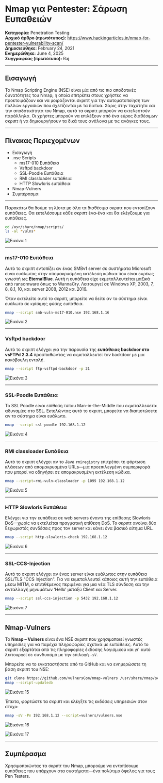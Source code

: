 # Nmap για Pentester: Σάρωση Ευπαθειών

**Κατηγορία:** Penetration Testing  
**Αρχικό άρθρο (πρωτότυπος):** https://www.hackingarticles.in/nmap-for-pentester-vulnerability-scan/  
**Δημοσιεύθηκε:** February 24, 2021  
**Ενημερώθηκε:** June 4, 2025  
**Συγγραφέας (πρωτότυπο):** Raj

---

## Εισαγωγή

Το Nmap Scripting Engine (NSE) είναι μία από τις πιο αποδοτικές δυνατότητες του Nmap, η οποία επιτρέπει στους χρήστες να προετοιμάζουν και να μοιράζονται σκριπτ για την αυτοματοποίηση των πολλών εργασιών που σχετίζονται με τα δίκτυα. Χάρις στην ταχύτητα και την αποδοτικότητα του Nmap, αυτά τα σκριπτ μπορούν να εκτελεστούν παράλληλα. Οι χρήστες μπορούν να επιλέξουν από ένα εύρος διαθέσιμων σκριπτ ή να δημιουργήσουν τα δικά τους ανάλογα με τις ανάγκες τους.

---

## Πίνακας Περιεχομένων

- Εισαγωγή  
- .nse Scripts  
  - ms17-010 Ευπάθεια  
  - Vsftpd backdoor  
  - SSL-Poodle Ευπάθεια  
  - RMI classloader ευπάθεια  
  - HTTP Slowloris ευπάθεια  
- Nmap-Vulners  
- Συμπέρασμα

---

Παρακάτω θα δούμε τη λίστα με όλα τα διαθέσιμα σκριπτ που εντοπίζουν ευπάθειες. Θα εκτελέσουμε κάθε σκριπτ ένα-ένα και θα ελέγξουμε για ευπάθειες.

```bash
cd /usr/share/nmap/scripts/
ls -al *vulns*
```

![Εικόνα 1](https://1.bp.blogspot.com/-GZ_HhdEfamg/YDYfcjwZSDI/AAAAAAAAuGA/crjOtlIcCNYtpi4Y8Hj0Iqp25YSEfJP1gCLcBGAsYHQ/s16000/1.png)

---

### ms17-010 Ευπάθεια

Αυτό το σκριπτ εντοπίζει αν ένας SMBv1 server σε συστήματα Microsoft είναι ευάλωτος στην απομακρυσμένη εκτέλεση κώδικα που είναι ευρέως γνωστή ως **EternalBlue**. Αυτή η ευπάθεια είχε εκμεταλλευτείται μαζικά από ransomware όπως το WannaCry. Λειτουργεί σε Windows XP, 2003, 7, 8, 8.1, 10, και server 2008, 2012 και 2016.

Όταν εκτελείτε αυτό το σκριπτ, μπορείτε να δείτε αν το σύστημα είναι ευάλωτο σε κρίσιμης φύσης ευπάθεια.

```bash
nmap --script smb-vuln-ms17-010.nse 192.168.1.16
```

![Εικόνα 2](https://1.bp.blogspot.com/-PizCjr7eIIg/YDYfjBihibI/AAAAAAAAuGE/5K0571nz294FDBztMrKvBmv4bSx2duiigCLcBGAsYHQ/s16000/2.png)

---

### Vsftpd backdoor

Αυτό το σκριπτ ελέγχει για την παρουσία της **ευπάθειας backdoor στο vsFTPd 2.3.4** προσπαθώντας να εκμεταλλευτεί τον backdoor με μια κακόβουλη εντολή.

```bash
nmap --script ftp-vsftpd-backdoor -p 21
```

![Εικόνα 3](https://1.bp.blogspot.com/-OsSbryCnl5A/YDYfoeaNenI/AAAAAAAAuGI/4_fDQgEoepwbj22NhMKUywdqDC1Vx7VvACLcBGAsYHQ/s16000/3.png)

---

### SSL-Poodle Ευπάθεια

Το SSL Poodle είναι επίθεση τύπου Man-in-the-Middle που εκμεταλλεύεται αδυναμίες στο SSL. Εκτελώντας αυτό το σκριπτ, μπορείτε να διαπιστώσετε αν το σύστημα είναι ευάλωτο.

```bash
nmap --script ssl-poodle 192.168.1.12
```

![Εικόνα 4](https://1.bp.blogspot.com/-4vefb9IwWrE/YDYfs5Vt8wI/AAAAAAAAuGQ/JUrqOpGzw-EiUYmb9si6OsSUq4cMpuO2ACLcBGAsYHQ/s16000/4.png)

---

### RMI classloader Ευπάθεια

Αυτό το σκριπτ ελέγχει αν το Java `rmiregistry` επιτρέπει τη φόρτωση κλάσεων από απομακρυσμένα URLs—μια προεπιλεγμένη συμπεριφορά που μπορεί να οδηγήσει σε απομακρυσμένη εκτέλεση κώδικα.

```bash
nmap --script=rmi-vuln-classloader -p 1099 192.168.1.12
```

![Εικόνα 5](https://1.bp.blogspot.com/-pzH7xtjk8nM/YDYfxJVuyWI/AAAAAAAAuGU/U-ihR3zOa3gcY6mXSCOfL_cLQnN6zx-hQCLcBGAsYHQ/s16000/5.png)

---

### HTTP Slowloris Ευπάθεια

Ελέγχει για την ευπάθεια σε web servers έναντι της επίθεσης Slowloris DoS—χωρίς να εκτελείται πραγματική επίθεση DoS. Το σκριπτ ανοίγει δύο ξεχωριστές συνδέσεις προς τον server και κάνει ένα βασικό αίτημα URL.

```bash
nmap --script http-slowloris-check 192.168.1.12
```

![Εικόνα 6](https://1.bp.blogspot.com/-_aTTGoexYzY/YDYf7AsXbQI/AAAAAAAAuGc/5IFlYKxx99ATRVPFnSFQHCQc2emeLw7BwCLcBGAsYHQ/s16000/6.png)

---

### SSL-CCS-Injection

Αυτό το σκριπτ ελέγχει αν ένας server είναι ευάλωτος στην ευπάθεια SSL/TLS "CCS Injection". Για να εκμεταλλευτεί κάποιος αυτή την ευπάθεια μέσω MITM, ο επιτιθέμενος περιμένει για μια νέα TLS σύνδεση και την ανταλλαγή μηνυμάτων ‘Hello’ μεταξύ Client και Server.

```bash
nmap --script ssl-ccs-injection -p 5432 192.168.1.12
```

![Εικόνα 7](https://1.bp.blogspot.com/-MaWiMxOkmms/YDYgFtLjAaI/AAAAAAAAuGo/OxlRItvPNUMMQ2H_OX36xMAi7SzQsBkkwCLcBGAsYHQ/s16000/7.png)

---

## Nmap-Vulners

Το **Nmap – Vulners** είναι ένα NSE σκριπτ που χρησιμοποιεί γνωστές υπηρεσίες για να παρέχει πληροφορίες σχετικά με ευπάθειες. Αυτό το σκριπτ εξαρτάται από τις πληροφορίες έκδοσης λογισμικού και γι' αυτό λειτουργεί σε συνδυασμό με την επιλογή `-sV`.

Μπορείτε να το εγκαταστήσετε από το GitHub και να ενημερώσετε τη βάση σκριπτ του NSE:

```bash
git clone https://github.com/vulnersCom/nmap-vulners /usr/share/nmap/scripts/vulners
nmap --script-updatedb
```

![Εικόνα 15](https://1.bp.blogspot.com/-hKEVE7GaYDQ/YDYgKhATYGI/AAAAAAAAuGw/uCrrqG11Cqw9sRyWqwkJGA2fqcNoeiIDwCLcBGAsYHQ/s16000/15.png)

Έπειτα, φορτώστε τα σκριπτ και ελέγξτε τις εκδόσεις υπηρεσιών στον στόχο:

```bash
nmap -sV -Pn 192.168.1.12 --script=vulners/vulners.nse
```

![Εικόνα 16](https://1.bp.blogspot.com/-eI4G9za55i4/YDYgRlW5a4I/AAAAAAAAuG0/tfE0kauvMfcvlZNDeeCR7Qg2iv-vsdJyQCLcBGAsYHQ/s16000/16.png)

![Εικόνα 17](https://1.bp.blogspot.com/-kDzi8DY2yvw/YDYggRR3_wI/AAAAAAAAuHA/rac2PDA0o7c9W-0lgOmr36n_lt_Yyiv3wCLcBGAsYHQ/s16000/17.png)

---

## Συμπέρασμα

Χρησιμοποιώντας τα σκριπτ του Nmap, μπορούμε να εντοπίσουμε ευπάθειες που υπάρχουν στα συστήματα—ένα πολύτιμο όφελος για τους Pen Testers.
